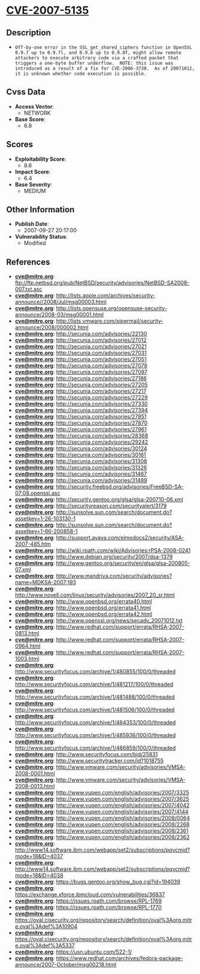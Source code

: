
# [CVE-2007-5135](ftp://ftp.netbsd.org/pub/NetBSD/security/advisories/NetBSD-SA2008-007.txt.asc)

## Description

- `Off-by-one error in the SSL_get_shared_ciphers function in OpenSSL 0.9.7 up to 0.9.7l, and 0.9.8 up to 0.9.8f, might allow remote attackers to execute arbitrary code via a crafted packet that triggers a one-byte buffer underflow.  NOTE: this issue was introduced as a result of a fix for CVE-2006-3738.  As of 20071012, it is unknown whether code execution is possible.`

## Cvss Data

- **Access Vector**:
  - NETWORK
- **Base Score**:
  - 6.8

## Scores

- **Exploitability Score**:
  - 8.6
- **Impact Score**:
  - 6.4
- **Base Severity**:
  - MEDIUM

## Other Information

- **Publish Date**:
  - 2007-09-27 20:17:00
- **Vulnerability Status**:
  - Modified

## References

- **cve@mitre.org**: ftp://ftp.netbsd.org/pub/NetBSD/security/advisories/NetBSD-SA2008-007.txt.asc
- **cve@mitre.org**: http://lists.apple.com/archives/security-announce//2008/Jul/msg00003.html
- **cve@mitre.org**: http://lists.opensuse.org/opensuse-security-announce/2008-03/msg00001.html
- **cve@mitre.org**: http://lists.vmware.com/pipermail/security-announce/2008/000002.html
- **cve@mitre.org**: http://secunia.com/advisories/22130
- **cve@mitre.org**: http://secunia.com/advisories/27012
- **cve@mitre.org**: http://secunia.com/advisories/27021
- **cve@mitre.org**: http://secunia.com/advisories/27031
- **cve@mitre.org**: http://secunia.com/advisories/27051
- **cve@mitre.org**: http://secunia.com/advisories/27078
- **cve@mitre.org**: http://secunia.com/advisories/27097
- **cve@mitre.org**: http://secunia.com/advisories/27186
- **cve@mitre.org**: http://secunia.com/advisories/27205
- **cve@mitre.org**: http://secunia.com/advisories/27217
- **cve@mitre.org**: http://secunia.com/advisories/27229
- **cve@mitre.org**: http://secunia.com/advisories/27330
- **cve@mitre.org**: http://secunia.com/advisories/27394
- **cve@mitre.org**: http://secunia.com/advisories/27851
- **cve@mitre.org**: http://secunia.com/advisories/27870
- **cve@mitre.org**: http://secunia.com/advisories/27961
- **cve@mitre.org**: http://secunia.com/advisories/28368
- **cve@mitre.org**: http://secunia.com/advisories/29242
- **cve@mitre.org**: http://secunia.com/advisories/30124
- **cve@mitre.org**: http://secunia.com/advisories/30161
- **cve@mitre.org**: http://secunia.com/advisories/31308
- **cve@mitre.org**: http://secunia.com/advisories/31326
- **cve@mitre.org**: http://secunia.com/advisories/31467
- **cve@mitre.org**: http://secunia.com/advisories/31489
- **cve@mitre.org**: http://security.freebsd.org/advisories/FreeBSD-SA-07:08.openssl.asc
- **cve@mitre.org**: http://security.gentoo.org/glsa/glsa-200710-06.xml
- **cve@mitre.org**: http://securityreason.com/securityalert/3179
- **cve@mitre.org**: http://sunsolve.sun.com/search/document.do?assetkey=1-26-103130-1
- **cve@mitre.org**: http://sunsolve.sun.com/search/document.do?assetkey=1-66-200858-1
- **cve@mitre.org**: http://support.avaya.com/elmodocs2/security/ASA-2007-485.htm
- **cve@mitre.org**: http://wiki.rpath.com/wiki/Advisories:rPSA-2008-0241
- **cve@mitre.org**: http://www.debian.org/security/2007/dsa-1379
- **cve@mitre.org**: http://www.gentoo.org/security/en/glsa/glsa-200805-07.xml
- **cve@mitre.org**: http://www.mandriva.com/security/advisories?name=MDKSA-2007:193
- **cve@mitre.org**: http://www.novell.com/linux/security/advisories/2007_20_sr.html
- **cve@mitre.org**: http://www.openbsd.org/errata40.html
- **cve@mitre.org**: http://www.openbsd.org/errata41.html
- **cve@mitre.org**: http://www.openbsd.org/errata42.html
- **cve@mitre.org**: http://www.openssl.org/news/secadv_20071012.txt
- **cve@mitre.org**: http://www.redhat.com/support/errata/RHSA-2007-0813.html
- **cve@mitre.org**: http://www.redhat.com/support/errata/RHSA-2007-0964.html
- **cve@mitre.org**: http://www.redhat.com/support/errata/RHSA-2007-1003.html
- **cve@mitre.org**: http://www.securityfocus.com/archive/1/480855/100/0/threaded
- **cve@mitre.org**: http://www.securityfocus.com/archive/1/481217/100/0/threaded
- **cve@mitre.org**: http://www.securityfocus.com/archive/1/481488/100/0/threaded
- **cve@mitre.org**: http://www.securityfocus.com/archive/1/481506/100/0/threaded
- **cve@mitre.org**: http://www.securityfocus.com/archive/1/484353/100/0/threaded
- **cve@mitre.org**: http://www.securityfocus.com/archive/1/485936/100/0/threaded
- **cve@mitre.org**: http://www.securityfocus.com/archive/1/486859/100/0/threaded
- **cve@mitre.org**: http://www.securityfocus.com/bid/25831
- **cve@mitre.org**: http://www.securitytracker.com/id?1018755
- **cve@mitre.org**: http://www.vmware.com/security/advisories/VMSA-2008-0001.html
- **cve@mitre.org**: http://www.vmware.com/security/advisories/VMSA-2008-0013.html
- **cve@mitre.org**: http://www.vupen.com/english/advisories/2007/3325
- **cve@mitre.org**: http://www.vupen.com/english/advisories/2007/3625
- **cve@mitre.org**: http://www.vupen.com/english/advisories/2007/4042
- **cve@mitre.org**: http://www.vupen.com/english/advisories/2007/4144
- **cve@mitre.org**: http://www.vupen.com/english/advisories/2008/0064
- **cve@mitre.org**: http://www.vupen.com/english/advisories/2008/2268
- **cve@mitre.org**: http://www.vupen.com/english/advisories/2008/2361
- **cve@mitre.org**: http://www.vupen.com/english/advisories/2008/2362
- **cve@mitre.org**: http://www14.software.ibm.com/webapp/set2/subscriptions/pqvcmjd?mode=18&ID=4037
- **cve@mitre.org**: http://www14.software.ibm.com/webapp/set2/subscriptions/pqvcmjd?mode=18&ID=4038
- **cve@mitre.org**: https://bugs.gentoo.org/show_bug.cgi?id=194039
- **cve@mitre.org**: https://exchange.xforce.ibmcloud.com/vulnerabilities/36837
- **cve@mitre.org**: https://issues.rpath.com/browse/RPL-1769
- **cve@mitre.org**: https://issues.rpath.com/browse/RPL-1770
- **cve@mitre.org**: https://oval.cisecurity.org/repository/search/definition/oval%3Aorg.mitre.oval%3Adef%3A10904
- **cve@mitre.org**: https://oval.cisecurity.org/repository/search/definition/oval%3Aorg.mitre.oval%3Adef%3A5337
- **cve@mitre.org**: https://usn.ubuntu.com/522-1/
- **cve@mitre.org**: https://www.redhat.com/archives/fedora-package-announce/2007-October/msg00218.html
